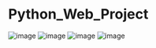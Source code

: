 # Python_Web_Project

![image](https://github.com/sevgitr/Python_Web_Project/assets/49620686/6d23dd6e-5058-4d42-8576-9b34bf3de770)
![image](https://github.com/sevgitr/Python_Web_Project/assets/49620686/94b42045-df88-4ba2-bc91-596df81a17ef)
![image](https://github.com/sevgitr/Python_Web_Project/assets/49620686/f31bd131-c98b-4a71-a082-03474a651c7b)
![image](https://github.com/sevgitr/Python_Web_Project/assets/49620686/67a2bca7-2375-482d-aa6e-cfa5db518a8c)


